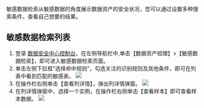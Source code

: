 敏感数据检索从敏感数据的角度展示数据资产的安全状况，您可以通过设置多种搜索条件，查看自己想要的结果。

## 敏感数据检索列表
1.	登录 [数据安全中心控制台](https://console.cloud.tencent.com/dsgc/overview)，在左侧导航栏中,单击【数据资产梳理】>【敏感数据检索】，即可进入敏感数据检索页面。
2. 单击左侧下拉框“选择命中规则”，勾选关注的识别规则及其他条件，即可在列表中看到匹配的敏感表。
![](https://main.qcloudimg.com/raw/5c3ef82aab00ff16e2db310115a107af.png)
3. 在操作栏右侧单击【查看列详情】，弹出列详情弹窗。
![](https://main.qcloudimg.com/raw/de52732f21ab82c136176a6d273e2fe3.png)
4. 在列详情弹窗中，选择一个实例，在操作栏右侧单击【查看样本】即可查看样本数据。
![](https://main.qcloudimg.com/raw/ca262b26e5bab53b35ff9caa01a1e9e2.png)
 

